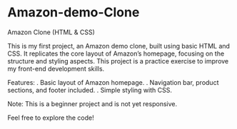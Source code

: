 # Amazon-demo-Clone

Amazon Clone (HTML & CSS)

This is my first project, an Amazon demo clone, built using basic HTML and CSS. It replicates the core layout of Amazon’s homepage, focusing on the structure and styling aspects. This project is a practice exercise to improve my front-end development skills.

Features:
. Basic layout of Amazon homepage.
. Navigation bar, product sections, and footer included.
. Simple styling with CSS.

Note: This is a beginner project and is not yet responsive.

Feel free to explore the code!
